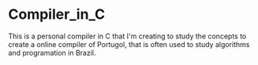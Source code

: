 # Compiler_in_C
This is a personal compiler in C that I'm creating to study the concepts to create a online compiler of Portugol, that is often used to study algorithms and programation in Brazil.
